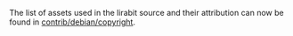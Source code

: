 The list of assets used in the lirabit source and their attribution can now be found in [contrib/debian/copyright](../contrib/debian/copyright).
